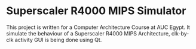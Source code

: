 # Superscaler R4000 MIPS Simulator
This project is written for a Computer Architecture Course at AUC Egypt.
It simulate the behaviour of a Superscaler R4000 MIPS Architecture, clk-by-clk activity 
GUI is being done using Qt.
